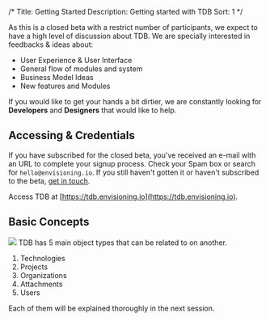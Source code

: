 /*
Title: Getting Started
Description: Getting started with TDB
Sort: 1
*/

As this is a closed beta with a restrict number of participants, we expect to have a high level of discussion about TDB. We are specially interested in feedbacks & ideas about:

* User Experience & User Interface
* General flow of modules and system
* Business Model Ideas
* New features and Modules

If you would like to get your hands a bit dirtier, we are constantly looking for **Developers** and **Designers** that would like to help.

## Accessing & Credentials

If you have subscribed for the closed beta, you've received an e-mail with an URL to complete your signup process. Check your Spam box or search for `hello@envisioning.io`. If you still haven't gotten it or haven't subscribed to the beta, [get in touch](mailto:as@envisioning.io).

Access TDB at [https://tdb.envisioning.io](https://tdb.envisioning.io).


## Basic Concepts

![](%image_url%/objects_and_data.png)
TDB has 5 main object types that can be related to on another.

1. Technologies
2. Projects
3. Organizations
4. Attachments
5. Users

Each of them will be explained thoroughly in the next session.
